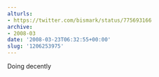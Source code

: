 ```yaml
---
alturls:
- https://twitter.com/bismark/status/775693166
archive:
- 2008-03
date: '2008-03-23T06:32:55+00:00'
slug: '1206253975'
---
```


Doing decently

